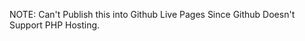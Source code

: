 <!-- 
-------------------------------------------
INTEGRATIVE PROGRAMMING : PHP Exercise 1
TITLE: WEATHER CONDITIONS
-------------------------------------------
JOHN PAUL P. MAHILOM
BSIT II-B 
11/02/2025 
-------------------------------------------
INSTRUCTIONS:

Arrays allow you to assign multiple values to one variable. For this PHP exercise,
write an array variable of weather conditions with the following values: 
( rain, sunshine, clouds, hail, sleet, snow, wind. )

Using the array variable for all the
weather conditions, echo the following statement to the browser:

"We've seen all kinds of weather this month. At the beginning of the month, we had
snow and wind. Then came sunshine with a few clouds and some rain. At least we
didn't get any hail or sleet."

Don't forget to include a title for your page, both in the header and on the page itself.

-------------------------------------------
-->

NOTE: Can't Publish this into Github Live Pages Since Github Doesn't Support PHP Hosting.
